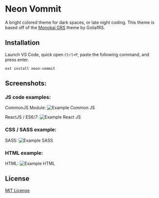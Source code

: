 # Neon Vommit

A bright colored theme for dark spaces, or late night coding. This theme is based off of the [Monokai GRS](https://marketplace.visualstudio.com/items?itemName=GoliafRS.monokai-grs) theme by GoliafRS.

## Installation
Launch VS Code, quick open `Ctrl+P`, paste the following command, and press enter.

```
ext install neon-vommit
```

## Screenshots:
### JS code examples:

CommonJS Module:
![Example Common JS](https://github.com/ghgofort/vscode-neon-vommit-theme/raw/master/images/nv_commonjs.png)


ReactJS / ES6/7:
![Example React JS](https://github.com/ghgofort/vscode-neon-vommit-theme/raw/master/images/nv_es7js.png)

### CSS / SASS example:

SASS:
![Example SASS](https://github.com/ghgofort/vscode-neon-vommit-theme/raw/master/images/nv_styles.png)

### HTML example:

HTML:
![Example HTML](https://github.com/ghgofort/vscode-neon-vommit-theme/raw/master/images/nv_html.png)

## License
[MIT License](https://github.com/ghgofort/vscode-neon-vommit-theme/blob/master/LICENSE)






